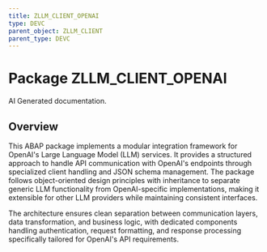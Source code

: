 ```yaml
---
title: ZLLM_CLIENT_OPENAI
type: DEVC
parent_object: ZLLM_CLIENT
parent_type: DEVC
---
```


# Package ZLLM_CLIENT_OPENAI

AI Generated documentation.
## Overview
This ABAP package implements a modular integration framework for OpenAI's Large Language Model (LLM) services. It provides a structured approach to handle API communication with OpenAI's endpoints through specialized client handling and JSON schema management. The package follows object-oriented design principles with inheritance to separate generic LLM functionality from OpenAI-specific implementations, making it extensible for other LLM providers while maintaining consistent interfaces.

The architecture ensures clean separation between communication layers, data transformation, and business logic, with dedicated components handling authentication, request formatting, and response processing specifically tailored for OpenAI's API requirements.

